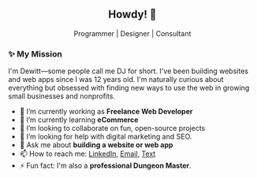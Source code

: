 <h2 align="center">Howdy! 🤠</h2>

<p align="center">
    Programmer | Designer | Consultant
</p>

### ✨ My Mission

I'm Dewitt—some people call me DJ for short. I've been building websites and web apps since I was 12 years old. I'm naturally curious about everything but obsessed with finding new ways to use the web in growing small businesses and nonprofits.


- 🔭 I’m currently working as **Freelance Web Developer**
- 🌱 I’m currently learning **eCommerce**
- 👯 I’m looking to collaborate on fun, open-source projects
- 🤔 I’m looking for help with digital marketing and SEO.
- 💬 Ask me about **building a website or web app**
- 📫 How to reach me: [LinkedIn](https://www.linkedin.com/in/dewittbuck/), [Email](mailto:dewitt@zerodaedal.us), [Text](tel:+12095024678)
- ⚡ Fun fact: I'm also a **professional Dungeon Master**.
